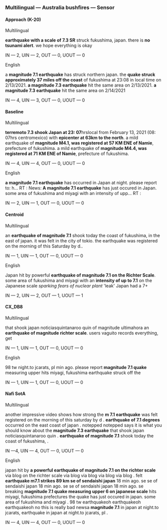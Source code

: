 ### Multilingual — Australia bushfires — Sensor



#### Approach (K-20)

Multilingual

**earthquake with a scale of 7.3 SR** struck fukushima, japan. there is **no tsunami alert**. we hope everything is okay

IN — 2, UIN — 2, OUT — 0, UOUT — 0

English

a **magnitude 7.1 earthquake** has struck northern japan. the **quake struck approximately 37 miles off the coast** of fukushima at 23:08 in local time on 2/13/2021. **a magnitude 7.3 earthquake** hit the same area on 2/13/2021. **a magnitude 7.3 earthquake** hit the same area on 2/14/2021

IN — 4, UIN — 3, OUT — 0, UOUT — 0

#### Baseline

Multilingual

**terremoto 7.3 shook Japan at 23: 07**hrslocal from February 13, 2021 (08: 07hrs centromexico) with **epicenter at 63km to the north**. a mild earthquake of **magnitude M4.1, was registered at 57 KM ENE of Namie**, prefecture of fukushima. a mild earthquake of **magnitude M4.4, was registered at 71 KM ENE of Namie**, prefecture of fukushima.

IN — 4, UIN — 4, OUT — 0, UOUT — 0

English

**a magnitude 7.1 earthquake** has occurred in Japan at night. please report to: h... RT : News: **A magnitude 7.1 earthquake** has just occured in Japan. some area of fukushima and miyagi with an intensity of upp... RT :

IN — 2, UIN — 1, OUT — 0, UOUT — 0

#### Centroid

Multilingual

an **earthquake of magnitude 7.1** shook today the coast of fukushima, in the east of japan. it was felt in the city of tokio. the earthquake was registered on the morning of this Saturday by d..

IN — 1, UIN — 1, OUT — 0, UOUT — 0

English

Japan hit by powerful **earthquake of magnitude 7.1 on the Richter Scale**. some area of fukushima and miyagi with an **intensity of up to 7.1** on the Japanese scale *sparking fears of nuclear plant* 'leak' Japan had a 7+

IN — 2, UIN — 2, OUT — 1, UOUT — 1

#### CX\_DB8

Multilingual

that shook japan noticiasquintanaroo quin of magnitude ultimahora an **earthquake of magnitude richter scale**. users vaguito records everything, get

IN — 1, UIN — 1, OUT — 0, UOUT — 0

English

98 tw night.to jcarats, pl min ago. please report **magnitude 7.1 quake** measuring upper hits miyagi, fukushima earthquake struck off the

IN — 1, UIN — 1, OUT — 0, UOUT — 0

#### Nafi SotA

Multilingual

another impressive video shows how strong the **m 7.1 earthquake** was felt registered on the morning of this saturday by d .
**earthquake of 7.1 degrees** occurred on the east coast of japan .
notepped notepped says it is what you should know about the **magnitude 7.3 earthquake** that shook japan noticiasquintanaroo quin .
**earthquake of magnitude 7.1** shook today the coast of fukushima, .

IN —4, UIN — 4, OUT — 0, UOUT — 0

English

japan hit by **a powerful earthquake of magnitude 7.1 on the richter scale** via blog on the richter scale via blog via blog via blog via blog .
felt **earthquake m7.1 strikes 89 km se of sendaishi japan** 18 min ago. se se of sendaishi japan 18 min ago. se se of sendaishi japan 18 min ago. se
breaking **magnitude 7.1 quake measuring upper 6 on japanese scale** hits miyagi, fukushima prefectures
the quake has just occured in japan. some area of fukushima and miyagi .
98 tw earthquakeoh earthquakeoh earthquakeoh no this is really bad newsa **magnitude 7.1** in japan at night.to jcarats, earthquake in japan at night.to jcarats, pl .

IN — 4, UIN — 4, OUT — 0, UOUT — 0
